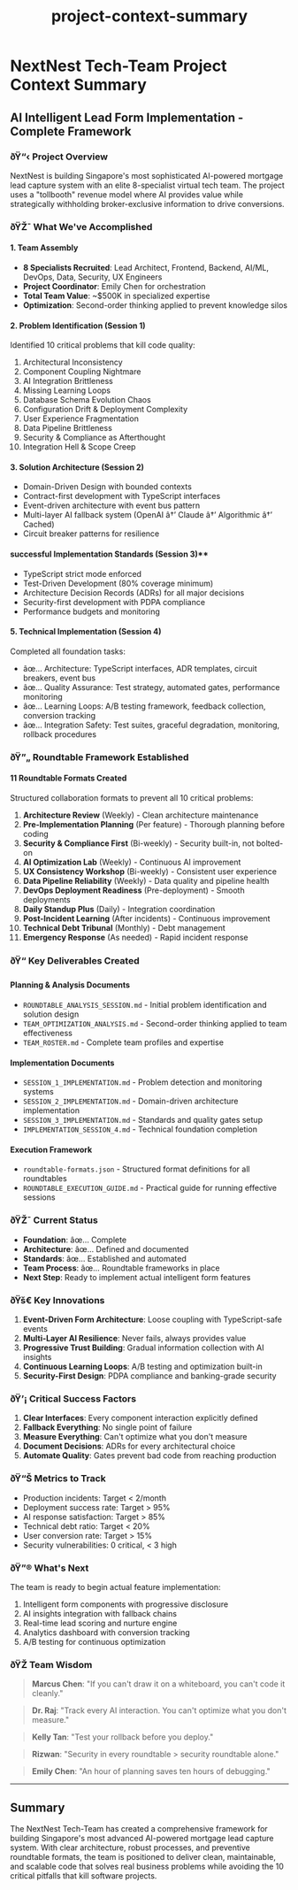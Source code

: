﻿---
title: project-context-summary
type: meta
owner: operations
last-reviewed: 2025-09-30
---

# NextNest Tech-Team Project Context Summary
## AI Intelligent Lead Form Implementation - Complete Framework

### ðŸ“‹ **Project Overview**
NextNest is building Singapore's most sophisticated AI-powered mortgage lead capture system with an elite 8-specialist virtual tech team. The project uses a "tollbooth" revenue model where AI provides value while strategically withholding broker-exclusive information to drive conversions.

### ðŸŽ¯ **What We've Accomplished**

#### **1. Team Assembly**
- **8 Specialists Recruited**: Lead Architect, Frontend, Backend, AI/ML, DevOps, Data, Security, UX Engineers
- **Project Coordinator**: Emily Chen for orchestration
- **Total Team Value**: ~$500K in specialized expertise
- **Optimization**: Second-order thinking applied to prevent knowledge silos

#### **2. Problem Identification (Session 1)**
Identified 10 critical problems that kill code quality:
1. Architectural Inconsistency
2. Component Coupling Nightmare
3. AI Integration Brittleness
4. Missing Learning Loops
5. Database Schema Evolution Chaos
6. Configuration Drift & Deployment Complexity
7. User Experience Fragmentation
8. Data Pipeline Brittleness
9. Security & Compliance as Afterthought
10. Integration Hell & Scope Creep

#### **3. Solution Architecture (Session 2)**
- Domain-Driven Design with bounded contexts
- Contract-first development with TypeScript interfaces
- Event-driven architecture with event bus pattern
- Multi-layer AI fallback system (OpenAI â†’ Claude â†’ Algorithmic â†’ Cached)
- Circuit breaker patterns for resilience

#### successful Implementation Standards (Session 3)**
- TypeScript strict mode enforced
- Test-Driven Development (80% coverage minimum)
- Architecture Decision Records (ADRs) for all major decisions
- Security-first development with PDPA compliance
- Performance budgets and monitoring

#### **5. Technical Implementation (Session 4)**
Completed all foundation tasks:
- âœ… Architecture: TypeScript interfaces, ADR templates, circuit breakers, event bus
- âœ… Quality Assurance: Test strategy, automated gates, performance monitoring
- âœ… Learning Loops: A/B testing framework, feedback collection, conversion tracking
- âœ… Integration Safety: Test suites, graceful degradation, monitoring, rollback procedures

### ðŸ”„ **Roundtable Framework Established**

#### **11 Roundtable Formats Created**
Structured collaboration formats to prevent all 10 critical problems:

1. **Architecture Review** (Weekly) - Clean architecture maintenance
2. **Pre-Implementation Planning** (Per feature) - Thorough planning before coding
3. **Security & Compliance First** (Bi-weekly) - Security built-in, not bolted-on
4. **AI Optimization Lab** (Weekly) - Continuous AI improvement
5. **UX Consistency Workshop** (Bi-weekly) - Consistent user experience
6. **Data Pipeline Reliability** (Weekly) - Data quality and pipeline health
7. **DevOps Deployment Readiness** (Pre-deployment) - Smooth deployments
8. **Daily Standup Plus** (Daily) - Integration coordination
9. **Post-Incident Learning** (After incidents) - Continuous improvement
10. **Technical Debt Tribunal** (Monthly) - Debt management
11. **Emergency Response** (As needed) - Rapid incident response

### ðŸ“ **Key Deliverables Created**

#### **Planning & Analysis Documents**
- `ROUNDTABLE_ANALYSIS_SESSION.md` - Initial problem identification and solution design
- `TEAM_OPTIMIZATION_ANALYSIS.md` - Second-order thinking applied to team effectiveness
- `TEAM_ROSTER.md` - Complete team profiles and expertise

#### **Implementation Documents**
- `SESSION_1_IMPLEMENTATION.md` - Problem detection and monitoring systems
- `SESSION_2_IMPLEMENTATION.md` - Domain-driven architecture implementation
- `SESSION_3_IMPLEMENTATION.md` - Standards and quality gates setup
- `IMPLEMENTATION_SESSION_4.md` - Technical foundation completion

#### **Execution Framework**
- `roundtable-formats.json` - Structured format definitions for all roundtables
- `ROUNDTABLE_EXECUTION_GUIDE.md` - Practical guide for running effective sessions

### ðŸŽ¯ **Current Status**
- **Foundation**: âœ… Complete
- **Architecture**: âœ… Defined and documented
- **Standards**: âœ… Established and automated
- **Team Process**: âœ… Roundtable frameworks in place
- **Next Step**: Ready to implement actual intelligent form features

### ðŸš€ **Key Innovations**

1. **Event-Driven Form Architecture**: Loose coupling with TypeScript-safe events
2. **Multi-Layer AI Resilience**: Never fails, always provides value
3. **Progressive Trust Building**: Gradual information collection with AI insights
4. **Continuous Learning Loops**: A/B testing and optimization built-in
5. **Security-First Design**: PDPA compliance and banking-grade security

### ðŸ’¡ **Critical Success Factors**

1. **Clear Interfaces**: Every component interaction explicitly defined
2. **Fallback Everything**: No single point of failure
3. **Measure Everything**: Can't optimize what you don't measure
4. **Document Decisions**: ADRs for every architectural choice
5. **Automate Quality**: Gates prevent bad code from reaching production

### ðŸ“Š **Metrics to Track**

- Production incidents: Target < 2/month
- Deployment success rate: Target > 95%
- AI response satisfaction: Target > 85%
- Technical debt ratio: Target < 20%
- User conversion rate: Target > 15%
- Security vulnerabilities: 0 critical, < 3 high

### ðŸ”® **What's Next**

The team is ready to begin actual feature implementation:
1. Intelligent form components with progressive disclosure
2. AI insights integration with fallback chains
3. Real-time lead scoring and nurture engine
4. Analytics dashboard with conversion tracking
5. A/B testing for continuous optimization

### ðŸŽ­ **Team Wisdom**

> **Marcus Chen**: "If you can't draw it on a whiteboard, you can't code it cleanly."

> **Dr. Raj**: "Track every AI interaction. You can't optimize what you don't measure."

> **Kelly Tan**: "Test your rollback before you deploy."

> **Rizwan**: "Security in every roundtable > security roundtable alone."

> **Emily Chen**: "An hour of planning saves ten hours of debugging."

---

## Summary
The NextNest Tech-Team has created a comprehensive framework for building Singapore's most advanced AI-powered mortgage lead capture system. With clear architecture, robust processes, and preventive roundtable formats, the team is positioned to deliver clean, maintainable, and scalable code that solves real business problems while avoiding the 10 critical pitfalls that kill software projects.
